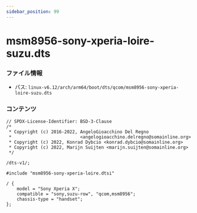 ```yaml
---
sidebar_position: 99
---
```

# msm8956-sony-xperia-loire-suzu.dts

### ファイル情報

- パス: `linux-v6.12/arch/arm64/boot/dts/qcom/msm8956-sony-xperia-loire-suzu.dts`

### コンテンツ

```dts
// SPDX-License-Identifier: BSD-3-Clause
/*
 * Copyright (c) 2016-2022, AngeloGioacchino Del Regno
 *                          <angelogioacchino.delregno@somainline.org>
 * Copyright (c) 2022, Konrad Dybcio <konrad.dybcio@somainline.org>
 * Copyright (c) 2022, Marijn Suijten <marijn.suijten@somainline.org>
 */

/dts-v1/;

#include "msm8956-sony-xperia-loire.dtsi"

/ {
	model = "Sony Xperia X";
	compatible = "sony,suzu-row", "qcom,msm8956";
	chassis-type = "handset";
};

```
